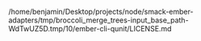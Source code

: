 /home/benjamin/Desktop/projects/node/smack-ember-adapters/tmp/broccoli_merge_trees-input_base_path-WdTwUZ5D.tmp/10/ember-cli-qunit/LICENSE.md